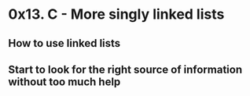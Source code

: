 # 0x13. C - More singly linked lists
## How to use linked lists
## Start to look for the right source of information without too much help
